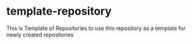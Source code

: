 # template-repository
This is Template of Repositories to use this repository as a template for newly created repositories
